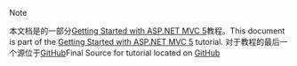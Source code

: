 > [!NOTE]
> <span data-ttu-id="16498-101">本文档是的一部分[Getting Started with ASP.NET MVC 5](xref:mvc/overview/getting-started/introduction/getting-started)教程。</span><span class="sxs-lookup"><span data-stu-id="16498-101">This document is part of the [Getting Started with ASP.NET MVC 5](xref:mvc/overview/getting-started/introduction/getting-started) tutorial.</span></span> <span data-ttu-id="16498-102">对于教程的最后一个源位于[GitHub](https://github.com/aspnet/Docs/tree/master/aspnet/mvc/overview/getting-started/introduction/sample/MvcMovie/MvcMovie)</span><span class="sxs-lookup"><span data-stu-id="16498-102">Final Source for tutorial located on [GitHub](https://github.com/aspnet/Docs/tree/master/aspnet/mvc/overview/getting-started/introduction/sample/MvcMovie/MvcMovie)</span></span>